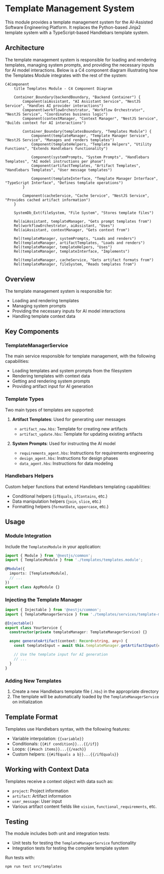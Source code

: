 # Template Management System

This module provides a template management system for the AI-Assisted Software Engineering Platform. It replaces the Python-based Jinja2 template system with a TypeScript-based Handlebars template system.

## Architecture

The template management system is responsible for loading and rendering templates, managing system prompts, and providing the necessary inputs for AI model interactions. Below is a C4 component diagram illustrating how the Templates Module integrates with the rest of the system:

```mermaid
C4Component
    title Templates Module - C4 Component Diagram

    Container_Boundary(backendBoundary, "Backend Container") {
        Component(aiAssistant, "AI Assistant Service", "NestJS Service", "Handles AI provider interactions")
        Component(workflowOrchestrator, "Workflow Orchestrator", "NestJS Service", "Coordinates business logic")
        Component(contextManager, "Context Manager", "NestJS Service", "Builds context for AI interactions")

        Container_Boundary(templatesBoundary, "Templates Module") {
            Component(templateManager, "Template Manager Service", "NestJS Service", "Manages and renders templates")
            Component(templateHelpers, "Template Helpers", "Utility Functions", "Extends Handlebars functionality")

            Component(systemPrompts, "System Prompts", "Handlebars Templates", "AI model instructions per phase")
            Component(artifactTemplates, "Artifact Templates", "Handlebars Templates", "User message templates")

            Component(templateInterface, "Template Manager Interface", "TypeScript Interface", "Defines template operations")
        }

        Component(cacheService, "Cache Service", "NestJS Service", "Provides cached artifact information")
    }

    SystemDb_Ext(fileSystem, "File System", "Stores template files")

    Rel(aiAssistant, templateManager, "Gets prompt templates from")
    Rel(workflowOrchestrator, aiAssistant, "Uses")
    Rel(aiAssistant, contextManager, "Gets context from")

    Rel(templateManager, systemPrompts, "Loads and renders")
    Rel(templateManager, artifactTemplates, "Loads and renders")
    Rel(templateManager, templateHelpers, "Uses")
    Rel(templateManager, templateInterface, "Implements")

    Rel(templateManager, cacheService, "Gets artifact formats from")
    Rel(templateManager, fileSystem, "Reads templates from")
```

## Overview

The template management system is responsible for:

- Loading and rendering templates
- Managing system prompts
- Providing the necessary inputs for AI model interactions
- Handling template context data

## Key Components

### TemplateManagerService

The main service responsible for template management, with the following capabilities:

- Loading templates and system prompts from the filesystem
- Rendering templates with context data
- Getting and rendering system prompts
- Providing artifact input for AI generation

### Template Types

Two main types of templates are supported:

1. **Artifact Templates**: Used for generating user messages

   - `artifact_new.hbs`: Template for creating new artifacts
   - `artifact_update.hbs`: Template for updating existing artifacts

2. **System Prompts**: Used for instructing the AI model
   - `requirements_agent.hbs`: Instructions for requirements engineering
   - `design_agent.hbs`: Instructions for design phases
   - `data_agent.hbs`: Instructions for data modeling

### Handlebars Helpers

Custom helper functions that extend Handlebars templating capabilities:

- Conditional helpers (`ifEquals`, `ifContains`, etc.)
- Data manipulation helpers (`join`, `slice`, etc.)
- Formatting helpers (`formatDate`, `uppercase`, etc.)

## Usage

### Module Integration

Include the `TemplatesModule` in your application:

```typescript
import { Module } from '@nestjs/common';
import { TemplatesModule } from './templates/templates.module';

@Module({
  imports: [TemplatesModule],
  // ...
})
export class AppModule {}
```

### Injecting the Template Manager

```typescript
import { Injectable } from '@nestjs/common';
import { TemplateManagerService } from './templates/services/template-manager.service';

@Injectable()
export class YourService {
  constructor(private templateManager: TemplateManagerService) {}

  async generateArtifact(context: Record<string, any>) {
    const templateInput = await this.templateManager.getArtifactInput(context);

    // Use the template input for AI generation
    // ...
  }
}
```

### Adding New Templates

1. Create a new Handlebars template file (`.hbs`) in the appropriate directory
2. The template will be automatically loaded by the `TemplateManagerService` on initialization

## Template Format

Templates use Handlebars syntax, with the following features:

- Variable interpolation: `{{variable}}`
- Conditionals: `{{#if condition}}...{{/if}}`
- Loops: `{{#each items}}...{{/each}}`
- Custom helpers: `{{#ifEquals a b}}...{{/ifEquals}}`

## Working with Context Data

Templates receive a context object with data such as:

- `project`: Project information
- `artifact`: Artifact information
- `user_message`: User input
- Various artifact content fields like `vision`, `functional_requirements`, etc.

## Testing

The module includes both unit and integration tests:

- Unit tests for testing the `TemplateManagerService` functionality
- Integration tests for testing the complete template system

Run tests with:

```bash
npm run test src/templates
```
